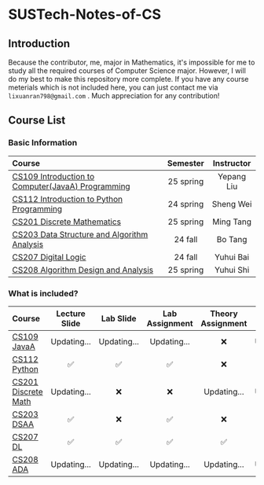 # SUSTech-Notes-of-CS

## Introduction
  Because the contributor, me, major in Mathematics, it's impossible for me to study all the required courses of Computer Science major. However, I will do my best to make this repository more complete. If you have any course meterials which is not included here, you can just contact me via `lixuanran798@gmail.com` . Much appreciation for any contribution!

## Course List

### Basic Information

| Course | Semester | Instructor |
| :-------- | :-------: | :-------: |
| [CS109 Introduction to Computer(JavaA) Programming ](./CS109%20Introduction%20to%20Computer(JavaA)%20Programming%20) | 25 spring | Yepang Liu |
| [CS112 Introduction to Python Programming ](./CS112%20Introduction%20to%20Python%20Programming%20)  | 24 spring | Sheng Wei |
| [CS201 Discrete Mathematics ](./CS201%20Discrete%20Mathematics%20) | 25 spring | Ming Tang |
| [CS203 Data Structure and Algorithm Analysis ](./CS203%20Data%20Structure%20and%20Algorithm%20Analysis%20) | 24 fall | Bo Tang |
| [CS207 Digital Logic ](./CS207%20Digital%20Logic%20) | 24 fall | Yuhui Bai |
| [CS208 Algorithm Design and Analysis ](./CS208%20Algorithm%20Design%20and%20Analysis%20) | 25 spring | Yuhui Shi |

### What is included?

| Course | Lecture Slide | Lab Slide | Lab Assignment | Theory Assignment | Quiz | Project |
| :-------- | :-------: | :-------: | :-------: | :-------: | :-------: | :-------: |
| [CS109 JavaA ](./CS109%20Introduction%20to%20Computer(JavaA)%20Programming%20) | Updating... | Updating... | Updating... | ❌ | Updating... | Updating... | 
| [CS112 Python ](./CS112%20Introduction%20to%20Python%20Programming%20)  | ✅ | ✅ | ✅ | ❌ | ✅ | ❌ |
| [CS201 Discrete Math ](./CS201%20Discrete%20Mathematics%20) | Updating... | ❌ | ❌ | Updating... | Updating... | ✅(optional) |
| [CS203 DSAA ](./CS203%20Data%20Structure%20and%20Algorithm%20Analysis%20) | ✅ | ❌ | ✅ | ❌ | ✅ | ❌ |
| [CS207 DL ](./CS207%20Digital%20Logic%20) | ✅ | ✅ | ✅ | ✅ | ✅(lab, online) | ✅ |
| [CS208 ADA ](./CS208%20Algorithm%20Design%20and%20Analysis%20) | Updating... | Updating... | Updating... | Updating... | Updating... | ❌ |







